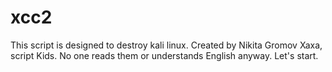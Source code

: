 # xcc2
This script is designed to destroy kali linux. Created by Nikita Gromov
Xaxa, script Kids. No one reads them or understands English anyway.
Let's start. 
